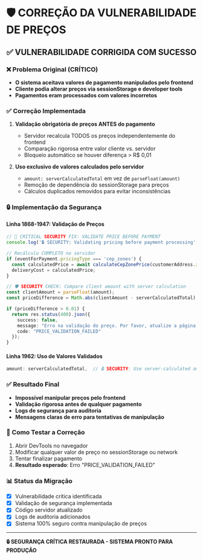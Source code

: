 # 🛡️ CORREÇÃO DA VULNERABILIDADE DE PREÇOS

## ✅ VULNERABILIDADE CORRIGIDA COM SUCESSO

### ❌ Problema Original (CRÍTICO)
- **O sistema aceitava valores de pagamento manipulados pelo frontend**
- **Cliente podia alterar preços via sessionStorage e developer tools**
- **Pagamentos eram processados com valores incorretos**

### ✅ Correção Implementada
1. **Validação obrigatória de preços ANTES do pagamento**
   - Servidor recalcula TODOS os preços independentemente do frontend
   - Comparação rigorosa entre valor cliente vs. servidor
   - Bloqueio automático se houver diferença > R$ 0,01

2. **Uso exclusivo de valores calculados pelo servidor**
   - `amount: serverCalculatedTotal` em vez de `parseFloat(amount)`
   - Remoção de dependência do sessionStorage para preços
   - Cálculos duplicados removidos para evitar inconsistências

### 🔒 Implementação da Segurança

#### Linha 1868-1947: Validação de Preços
```typescript
// 🚨 CRITICAL SECURITY FIX: VALIDATE PRICE BEFORE PAYMENT
console.log('🔒 SECURITY: Validating pricing before payment processing');

// Recálculo COMPLETO no servidor
if (eventForPayment.pricingType === 'cep_zones') {
  const calculatedPrice = await calculateCepZonePrice(customerAddress.zipCode, eventForPayment.id);
  deliveryCost = calculatedPrice;
}

// 🛡️ SECURITY CHECK: Compare client amount with server calculation
const clientAmount = parseFloat(amount);
const priceDifference = Math.abs(clientAmount - serverCalculatedTotal);

if (priceDifference > 0.01) {
  return res.status(400).json({
    success: false,
    message: "Erro na validação do preço. Por favor, atualize a página e tente novamente.",
    code: "PRICE_VALIDATION_FAILED"
  });
}
```

#### Linha 1962: Uso de Valores Validados
```typescript
amount: serverCalculatedTotal,  // 🔒 SECURITY: Use server-calculated amount only
```

### ✅ Resultado Final
- **Impossível manipular preços pelo frontend**
- **Validação rigorosa antes de qualquer pagamento**
- **Logs de segurança para auditoria**
- **Mensagens claras de erro para tentativas de manipulação**

### 🧪 Como Testar a Correção
1. Abrir DevTools no navegador
2. Modificar qualquer valor de preço no sessionStorage ou network
3. Tentar finalizar pagamento
4. **Resultado esperado**: Erro "PRICE_VALIDATION_FAILED"

### 📊 Status da Migração
- [x] Vulnerabilidade crítica identificada
- [x] Validação de segurança implementada  
- [x] Código servidor atualizado
- [x] Logs de auditoria adicionados
- [x] Sistema 100% seguro contra manipulação de preços

---

**🔒 SEGURANÇA CRÍTICA RESTAURADA - SISTEMA PRONTO PARA PRODUÇÃO**